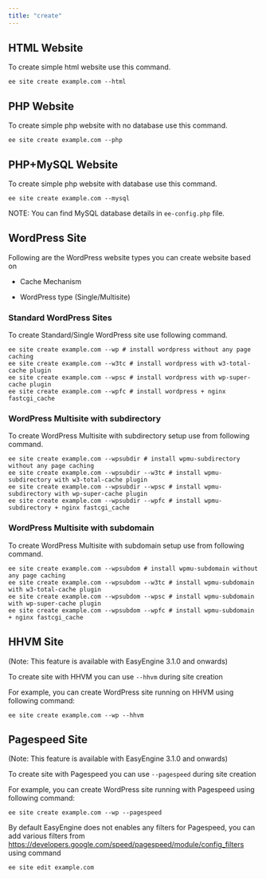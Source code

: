 ```yaml
---
title: "create"
---
```


## HTML Website

To create simple html website use this command.


	ee site create example.com --html

## PHP Website

To create simple php website with no database use this command.

	ee site create example.com --php

## PHP+MySQL Website

To create simple php website with database use this command.

	ee site create example.com --mysql

NOTE: You can find MySQL database details in `ee-config.php` file.

## WordPress Site

Following are the WordPress website types you can create website based on

- Cache Mechanism

- WordPress type (Single/Multisite)

### Standard WordPress Sites

To create Standard/Single WordPress site use following command.

	ee site create example.com --wp # install wordpress without any page caching
	ee site create example.com --w3tc # install wordpress with w3-total-cache plugin
	ee site create example.com --wpsc # install wordpress with wp-super-cache plugin
	ee site create example.com --wpfc # install wordpress + nginx fastcgi_cache

### WordPress Multisite with subdirectory

To create WordPress Multisite with subdirectory setup use from following command.

	ee site create example.com --wpsubdir # install wpmu-subdirectory without any page caching
	ee site create example.com --wpsubdir --w3tc # install wpmu-subdirectory with w3-total-cache plugin
	ee site create example.com --wpsubdir --wpsc # install wpmu-subdirectory with wp-super-cache plugin
	ee site create example.com --wpsubdir --wpfc # install wpmu-subdirectory + nginx fastcgi_cache


### WordPress Multisite with subdomain

To create WordPress Multisite with subdomain setup use from following command.

	ee site create example.com --wpsubdom # install wpmu-subdomain without any page caching
	ee site create example.com --wpsubdom --w3tc # install wpmu-subdomain with w3-total-cache plugin
	ee site create example.com --wpsubdom --wpsc # install wpmu-subdomain with wp-super-cache plugin
	ee site create example.com --wpsubdom --wpfc # install wpmu-subdomain + nginx fastcgi_cache

## HHVM Site

(Note: This feature is available with EasyEngine 3.1.0 and onwards)

To create site with HHVM you can use `--hhvm` during site creation

For example, you can create WordPress site running on HHVM using following command:

	ee site create example.com --wp --hhvm

## Pagespeed Site

(Note: This feature is available with EasyEngine 3.1.0 and onwards)

To create site with Pagespeed you can use `--pagespeed` during site creation

For example, you can create WordPress site running with Pagespeed using following command:
	
	ee site create example.com --wp --pagespeed

By default EasyEngine does not enables any filters for Pagespeed, you can add various filters from https://developers.google.com/speed/pagespeed/module/config_filters using command

	ee site edit example.com
